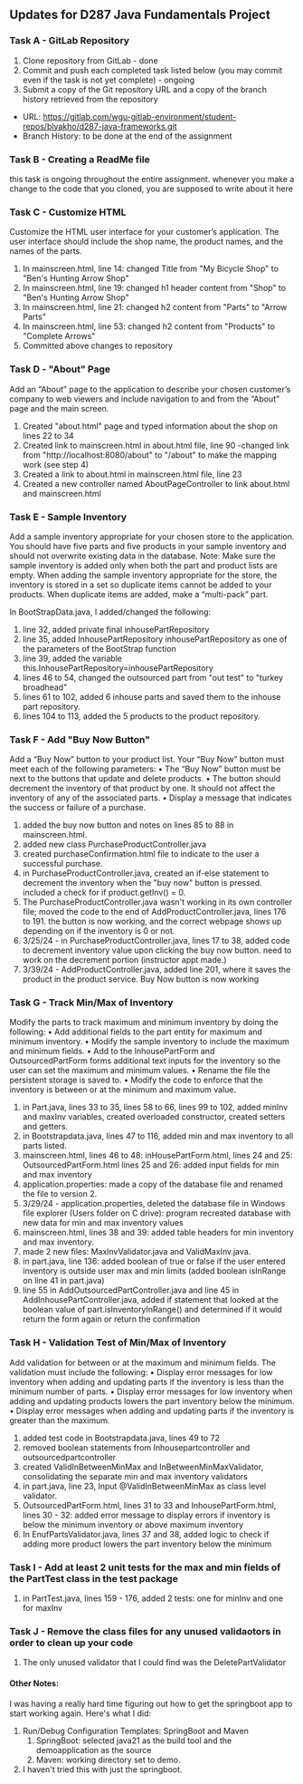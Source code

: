 
## Updates for D287 Java Fundamentals Project
### Task A - GitLab Repository
1. Clone repository from GitLab - done
2. Commit and push each completed task listed below (you may commit even if the task is not yet complete) - ongoing
3. Submit a copy of the Git repository URL and a copy of the branch history retrieved from the repository
 - URL: https://gitlab.com/wgu-gitlab-environment/student-repos/blyakho/d287-java-frameworks.git
 - Branch History: to be done at the end of the assignment

### Task B - Creating a ReadMe file
this task is ongoing throughout the entire assignment. whenever you make a change to the code that you cloned, you are supposed to write about it here

### Task C - Customize HTML
Customize the HTML user interface for your customer’s application. The user interface should include the shop name, the product names, and the names of the parts.
1. In mainscreen.html, line 14: changed Title from "My Bicycle Shop" to "Ben's Hunting Arrow Shop"
2. In mainscreen.html, line 19: changed h1 header content from "Shop" to "Ben's Hunting Arrow Shop"
3. In mainscreen.html, line 21: changed h2 content from "Parts" to "Arrow Parts"
4. In mainscreen.html, line 53: changed h2 content from "Products" to "Complete Arrows"
5. Committed above changes to repository

### Task D - "About" Page
Add an “About” page to the application to describe your chosen customer’s company to web viewers and include navigation to and from the “About” page and the main screen.
1. Created "about.html" page and typed information about the shop on lines 22 to 34
2. Created link to mainscreen.html in about.html file, line 90
    -changed link from "http://localhost:8080/about" to "/about" to make the mapping work (see step 4)
3. Created a link to about.html in mainscreen.html file, line 23
4. Created a new controller named AboutPageController to link about.html and mainscreen.html

### Task E - Sample Inventory
Add a sample inventory appropriate for your chosen store to the application. You should have five parts and five products in your sample inventory and should not overwrite existing data in the database.
Note: Make sure the sample inventory is added only when both the part and product lists are empty. When adding the sample inventory appropriate for the store, the inventory is stored in a set so duplicate items cannot be added to your products. When duplicate items are added, make a “multi-pack” part.

In BootStrapData.java, I added/changed the following:
1. line 32, added private final inhousePartRepository
2. line 35, added InhousePartRepository inhousePartRepository as one of the parameters of the BootStrap function
3. line 39, added the variable this.InhousePartRepository=inhousePartRepository
4. lines 46 to 54, changed the outsourced part from "out test" to "turkey broadhead"
5. lines 61 to 102, added 6 inhouse parts and saved them to the inhouse part repository.
6. lines 104 to 113, added the 5 products to the product repository.

### Task F - Add "Buy Now Button"
Add a “Buy Now” button to your product list. Your “Buy Now” button must meet each of the following parameters:
•  The “Buy Now” button must be next to the buttons that update and delete products.
•  The button should decrement the inventory of that product by one. It should not affect the inventory of any of the associated parts.
•  Display a message that indicates the success or failure of a purchase.
1. added the buy now button and notes on lines 85 to 88 in mainscreen.html.
2. added new class PurchaseProductController.java
3. created purchaseConfirmation.html file to indicate to the user a successful purchase.
4. in PurchaseProductController.java, created an if-else statement to decrement the inventory when the "buy now" button is pressed. included a check for if product.getInv() = 0.
5. The PurchaseProductController.java wasn't working in its own controller file; moved the code to the end of AddProductController.java, lines 176 to 191. the button is now working, and the correct webpage shows up depending on if the inventory is 0 or not.
6. 3/25/24 - in PurchaseProductController.java, lines 17 to 38, added code to decrement inventory value upon clicking the buy now button. need to work on the decrement portion (instructor appt made.)
7. 3/39/24 - AddProductController.java, added line 201, where it saves the product in the product service. Buy Now button is now working

### Task G - Track Min/Max of Inventory
Modify the parts to track maximum and minimum inventory by doing the following:
•  Add additional fields to the part entity for maximum and minimum inventory.
•  Modify the sample inventory to include the maximum and minimum fields.
•  Add to the InhousePartForm and OutsourcedPartForm forms additional text inputs for the inventory so the user can set the maximum and minimum values.
•  Rename the file the persistent storage is saved to.
•  Modify the code to enforce that the inventory is between or at the minimum and maximum value.
1. in Part.java, lines 33 to 35, lines 58 to 66, lines 99 to 102, added minInv and maxInv variables, created overloaded constructor, created setters and getters.
2. in Bootstrapdata.java, lines 47 to 116, added min and max inventory to all parts listed.
3. mainscreen.html, lines 46 to 48: inHousePartForm.html, lines 24 and 25: OutsourcedPartForm.html lines 25 and 26: added input fields for min and max inventory
4. application.properties: made a copy of the database file and renamed the file to version 2.
5. 3/29/24 - application.properties, deleted the database file in Windows file explorer (Users folder on C drive): program recreated database with new data for min and max inventory values
6. mainscreen.html, lines 38 and 39: added table headers for min inventory and max inventory.
7. made 2 new files: MaxInvValidator.java and ValidMaxInv.java. 
8. in part.java, line 136: added boolean of true or false if the user entered inventory is outside user max and min limits (added boolean isInRange on line 41 in part.java)
9. line 55 in AddOutsourcedPartController.java and line 45 in AddInhousePartController.java, added if statement that looked at the boolean value of part.isInventoryInRange() and determined if it would return the form again or return the confirmation

### Task H - Validation Test of Min/Max of Inventory
Add validation for between or at the maximum and minimum fields. The validation must include the following:
•  Display error messages for low inventory when adding and updating parts if the inventory is less than the minimum number of parts.
•  Display error messages for low inventory when adding and updating products lowers the part inventory below the minimum.
•  Display error messages when adding and updating parts if the inventory is greater than the maximum.
1. added test code in Bootstrapdata.java, lines 49 to 72
2. removed boolean statements from Inhousepartcontroller and outsourcedpartcontroller
3. created ValidInBetweenMinMax and InBetweenMinMaxValidator, consolidating the separate min and max inventory validators
4. in part.java, line 23, Input @ValidInBetweenMinMax as class level validator.
5. OutsourcedPartForm.html, lines 31 to 33 and InhousePartForm.html, lines 30 - 32: added error message to display errors if inventory is below the minimum inventory or above maximum inventory
6. In EnufPartsValidator.java, lines 37 and 38, added logic to check if adding more product lowers the part inventory below the minimum

### Task I - Add at least 2 unit tests for the max and min fields of the PartTest class in the test package
1. in PartTest.java, lines 159 - 176, added 2 tests: one for minInv and one for maxInv

### Task J - Remove the class files for any unused validaotors in order to clean up your code
1. The only unused validator that I could find was the DeletePartValidator

#### Other Notes:
I was having a really hard time figuring out how to get the springboot app to start working again.
Here's what I did:
1. Run/Debug Configuration Templates: SpringBoot and Maven
   1. SpringBoot: selected java21 as the build tool and the demoapplication as the source
   2. Maven: working directory set to demo.
2. I haven't tried this with just the springboot. 